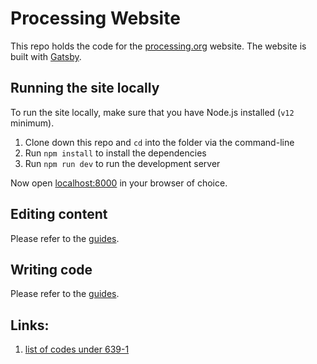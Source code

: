 # Processing Website

This repo holds the code for the [processing.org](https://processing.org) website. The website is built with [Gatsby](https://www.gatsbyjs.com/).

## Running the site locally

To run the site locally, make sure that you have Node.js installed (`v12` minimum).

1. Clone down this repo and `cd` into the folder via the command-line
2. Run `npm install` to install the dependencies
3. Run `npm run dev` to run the development server

Now open [localhost:8000](http://localhost:8000) in your browser of choice.

## Editing content

Please refer to the [guides](/docs/README.md).

## Writing code

Please refer to the [guides](/docs/README.md).

## Links:

1. [list of codes under 639-1](https://en.wikipedia.org/wiki/List_of_ISO_639-1_codes)
